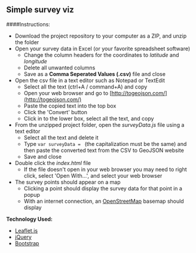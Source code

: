 ## Simple survey viz

####Instructions:
- Download the project repository to your computer as a ZIP, and unzip the folder
- Open your survey data in Excel (or your favorite spreadsheet software)
	- Change the column headers for the coordinates to _latitude_ and _longitude_
	- Delete all unwanted columns
	- Save as a __Comma Seperated Values (.csv)__ file and close
- Open the csv file in a text editor such as Notepad or TextEdit
	- Select all the text (ctrl+A / command+A) and copy
	- Open your web browser and go to [http://togeojson.com/](http://togeojson.com/)
	- Paste the copied text into the top box
	- Click the 'Convert' button
	- Click in to the lower box, select all the text, and copy
- From the unzipped project folder, open the _surveyData.js_ file using a text editor
	- Select all the text and delete it
	- Type `var surveyData = ` (the capitalization must be the same) and then paste the converted text from the CSV to GeoJSON website
	- Save and close
- Double click the _index.html_ file
	- If the file doesn't open in your web browser you may need to right click, select 'Open With...', and select your web browser
- The survey points should appear on a map
	- Clicking a point should display the survey data for that point in a popup
	- With an internet connection, an [OpenStreetMap](http://www.openstreetmap.org/) basemap should display


**Technology Used:**
- [Leaflet.js](http://leafletjs.com/)
- [jQuery](http://jquery.com/)
- [Bootstrap](http://getbootstrap.com/)